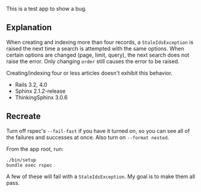 This is a test app to show a bug.

## Explanation
When creating and indexing more than four records, a `StaleIdsException` is
raised the next time a search is attempted with the same options. When certain
options are changed (page, limit, query), the next search does not raise the
error. Only changing `order` still causes the error to be raised.

Creating/indexing four or less articles doesn't exhibit this behavior.

* Rails 3.2, 4.0
* Sphinx 2.1.2-release
* ThinkingSphinx 3.0.6


## Recreate
Turn off rspec's `--fail-fast` if you have it turned on, so you can see all
of the failures and successes at once. Also turn on `--format nested`.

From the app root, run:

```
./bin/setup
bundle exec rspec
```

A few of these will fail with a `StaleIdsException`. My goal is to make them
all pass.
